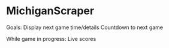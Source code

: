 # MichiganScraper

Goals:
Display next game time/details
Countdown to next game

While game in progress:
Live scores
